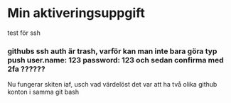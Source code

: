 # Min aktiveringsuppgift
test för ssh








### githubs ssh auth är trash, varför kan man inte bara göra typ push user.name: 123 password: 123 och sedan confirma med 2fa ??????

Nu fungerar skiten iaf, usch vad värdelöst det var att ha två olika github konton i samma git bash